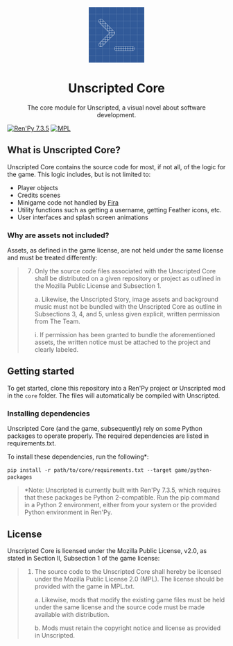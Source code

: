 <div align="center">
   <img src="core.png" width="128px" alt="Unscripted Core logo"/>
   <h1>Unscripted Core</h1>
   <p>The core module for Unscripted, a visual novel about software development.</p>
</div>

[![Ren'Py 7.3.5][renpy]](https://renpy.org)
[![MPL](https://img.shields.io/github/license/UnscriptedVN/core)](LICENSE.txt)

## What is Unscripted Core?

Unscripted Core contains the source code for most, if not all, of the logic for the game. This logic includes, but is not limited to:

- Player objects
- Credits scenes
- Minigame code not handled by [Fira](https://fira.marquiskurt.net)
- Utility functions such as getting a username, getting Feather icons, etc.
- User interfaces and splash screen animations

### Why are assets not included?

Assets, as defined in the game license, are not held under the same license and must be treated differently:

> 7. Only the source code files associated with the Unscripted Core shall be distributed on a given repository or project as outlined in the Mozilla Public License and Subsection 1.
>
>       a. Likewise, the Unscripted Story, image assets and background music must not be bundled with the Unscripted Core as outline in Subsections 3, 4, and 5, unless given explicit, written permission from The Team.
>
>       i. If permission has been granted to bundle the aforementioned assets, the written notice must be attached to the project and clearly labeled.

## Getting started

To get started, clone this repository into a Ren'Py project or Unscripted mod in the `core` folder. The files will automatically be compiled with Unscripted.

### Installing dependencies

Unscripted Core (and the game, subsequently) rely on some Python packages to operate properly. The required dependencies are listed in requirements.txt.

To install these dependencies, run the following\*:

```
pip install -r path/to/core/requirements.txt --target game/python-packages
```

> \*Note: Unscripted is currently built with Ren'Py 7.3.5, which requires that these packages be Python 2-compatible. Run the pip command in a Python 2 environment, either from your system or the provided Python environment in Ren'Py.

## License

Unscripted Core is licensed under the Mozilla Public License, v2.0, as stated in Section II, Subsection 1 of the game license:

> 1. The source code to the Unscripted Core shall hereby be licensed under the Mozilla Public License 2.0 (MPL). The license should be provided with the game in MPL.txt.
   >
>       a. Likewise, mods that modify the existing game files must be held under the same license and the source code must be made available with distribution.
>
>       b. Mods must retain the copyright notice and license as provided in Unscripted.

<!--Images-->
[renpy]: https://img.shields.io/badge/renpy-7.3.5-orange.svg
[license]: https://img.shields.io/badge/license-MPLv2-green.svg?logo=mozilla